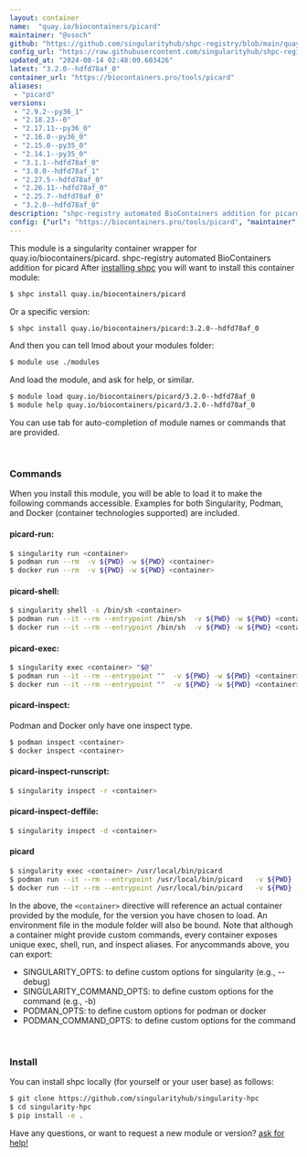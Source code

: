 ```yaml
---
layout: container
name:  "quay.io/biocontainers/picard"
maintainer: "@vsoch"
github: "https://github.com/singularityhub/shpc-registry/blob/main/quay.io/biocontainers/picard/container.yaml"
config_url: "https://raw.githubusercontent.com/singularityhub/shpc-registry/main/quay.io/biocontainers/picard/container.yaml"
updated_at: "2024-08-14 02:48:09.603426"
latest: "3.2.0--hdfd78af_0"
container_url: "https://biocontainers.pro/tools/picard"
aliases:
 - "picard"
versions:
 - "2.9.2--py36_1"
 - "2.18.23--0"
 - "2.17.11--py36_0"
 - "2.16.0--py36_0"
 - "2.15.0--py35_0"
 - "2.14.1--py35_0"
 - "3.1.1--hdfd78af_0"
 - "3.0.0--hdfd78af_1"
 - "2.27.5--hdfd78af_0"
 - "2.26.11--hdfd78af_0"
 - "2.25.7--hdfd78af_0"
 - "3.2.0--hdfd78af_0"
description: "shpc-registry automated BioContainers addition for picard"
config: {"url": "https://biocontainers.pro/tools/picard", "maintainer": "@vsoch", "description": "shpc-registry automated BioContainers addition for picard", "latest": {"3.2.0--hdfd78af_0": "sha256:0ba3a90a242cfa06362da145df868e92401c1cc8cd85cc08e85c4a5c9e55ed23"}, "tags": {"2.9.2--py36_1": "sha256:2aeca0a7a8985abd6e45e97db6f9cc84f1c3b3439573dc484fa7f86e9e443be5", "2.18.23--0": "sha256:ae8e2821c8687a78606f17fafb417eea0de1ac75142ef94d428897f5d6b90876", "2.17.11--py36_0": "sha256:d1ae699f57390dbf2b28dc0a6eacf8d1ec4c962990fd0c703695ad7b934e82f0", "2.16.0--py36_0": "sha256:44ebf986e50ee71196f26eb022adbb260df067d53718d9857aeea2e6731cdbc7", "2.15.0--py35_0": "sha256:51858bc89b7ef0b3a9c6e15f2000c1c6052ec697aaa4d38dc16e4d2ee654142e", "2.14.1--py35_0": "sha256:b77b00ab69f55a842b67b9380881305130229ceb2daeeece710b3013dfa62b6c", "3.1.1--hdfd78af_0": "sha256:6ed9979090434fd3ee3f197c990f04e64279fdb0ca9d9897ed88450da8fe2658", "3.0.0--hdfd78af_1": "sha256:1807618ee8ac1af18a2a4656dd8b4d4a0a6f679b6a1e554a6603ac7a6d732d95", "2.27.5--hdfd78af_0": "sha256:573ec3f38ab84c12a619eb31cf15cc1e5d709e50c083486cce04faf14ede91d4", "2.26.11--hdfd78af_0": "sha256:229d61d04965e797b9f77dbb56d46a14646abb52c7bcdf0c9586c8382f06f851", "2.25.7--hdfd78af_0": "sha256:cdd60185fdc3a479ed6cc918e739fefcf28f3f6853c8ec3f0f5cfce09f8258c9", "3.2.0--hdfd78af_0": "sha256:0ba3a90a242cfa06362da145df868e92401c1cc8cd85cc08e85c4a5c9e55ed23"}, "docker": "quay.io/biocontainers/picard", "aliases": {"picard": "/usr/local/bin/picard"}}
---
```


This module is a singularity container wrapper for quay.io/biocontainers/picard.
shpc-registry automated BioContainers addition for picard
After [installing shpc](#install) you will want to install this container module:


```bash
$ shpc install quay.io/biocontainers/picard
```

Or a specific version:

```bash
$ shpc install quay.io/biocontainers/picard:3.2.0--hdfd78af_0
```

And then you can tell lmod about your modules folder:

```bash
$ module use ./modules
```

And load the module, and ask for help, or similar.

```bash
$ module load quay.io/biocontainers/picard/3.2.0--hdfd78af_0
$ module help quay.io/biocontainers/picard/3.2.0--hdfd78af_0
```

You can use tab for auto-completion of module names or commands that are provided.

<br>

### Commands

When you install this module, you will be able to load it to make the following commands accessible.
Examples for both Singularity, Podman, and Docker (container technologies supported) are included.

#### picard-run:

```bash
$ singularity run <container>
$ podman run --rm  -v ${PWD} -w ${PWD} <container>
$ docker run --rm  -v ${PWD} -w ${PWD} <container>
```

#### picard-shell:

```bash
$ singularity shell -s /bin/sh <container>
$ podman run --it --rm --entrypoint /bin/sh  -v ${PWD} -w ${PWD} <container>
$ docker run --it --rm --entrypoint /bin/sh  -v ${PWD} -w ${PWD} <container>
```

#### picard-exec:

```bash
$ singularity exec <container> "$@"
$ podman run --it --rm --entrypoint ""  -v ${PWD} -w ${PWD} <container> "$@"
$ docker run --it --rm --entrypoint ""  -v ${PWD} -w ${PWD} <container> "$@"
```

#### picard-inspect:

Podman and Docker only have one inspect type.

```bash
$ podman inspect <container>
$ docker inspect <container>
```

#### picard-inspect-runscript:

```bash
$ singularity inspect -r <container>
```

#### picard-inspect-deffile:

```bash
$ singularity inspect -d <container>
```


#### picard

```bash
$ singularity exec <container> /usr/local/bin/picard
$ podman run --it --rm --entrypoint /usr/local/bin/picard   -v ${PWD} -w ${PWD} <container> -c " $@"
$ docker run --it --rm --entrypoint /usr/local/bin/picard   -v ${PWD} -w ${PWD} <container> -c " $@"
```



In the above, the `<container>` directive will reference an actual container provided
by the module, for the version you have chosen to load. An environment file in the
module folder will also be bound. Note that although a container
might provide custom commands, every container exposes unique exec, shell, run, and
inspect aliases. For anycommands above, you can export:

 - SINGULARITY_OPTS: to define custom options for singularity (e.g., --debug)
 - SINGULARITY_COMMAND_OPTS: to define custom options for the command (e.g., -b)
 - PODMAN_OPTS: to define custom options for podman or docker
 - PODMAN_COMMAND_OPTS: to define custom options for the command

<br>

### Install

You can install shpc locally (for yourself or your user base) as follows:

```bash
$ git clone https://github.com/singularityhub/singularity-hpc
$ cd singularity-hpc
$ pip install -e .
```

Have any questions, or want to request a new module or version? [ask for help!](https://github.com/singularityhub/singularity-hpc/issues)